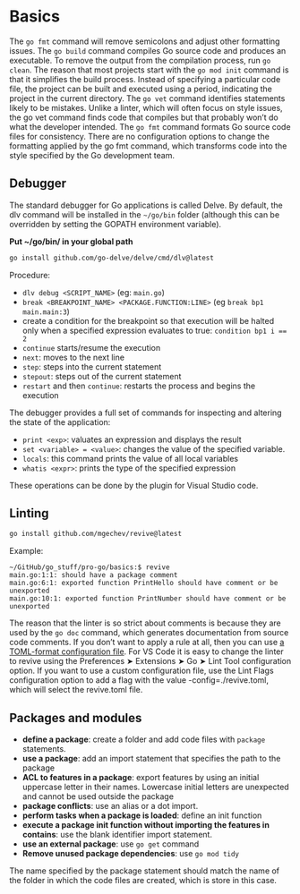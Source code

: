 # Basics

The `go fmt` command will remove semicolons and adjust other formatting issues. The `go build` command compiles Go source code and produces an executable. To remove the output from the compilation process, run `go clean`.
The reason that most projects start with the `go mod init` command is that it simplifies the build process. Instead of specifying a particular code file, the project can be built and executed using a period, indicating the project in the current directory.
The `go vet` command identifies statements likely to be mistakes. Unlike a linter, which will often focus on style issues, the go vet command finds code that compiles but that probably won’t do what the developer intended.
The `go fmt` command formats Go source code files for consistency. There are no configuration options to change the formatting applied by the go fmt command, which transforms code into the style specified by the Go development team.

## Debugger

The standard debugger for Go applications is called Delve. By default, the dlv command will be installed in the `~/go/bin` folder (although this can be overridden by setting the GOPATH environment variable).

**Put ~/go/bin/ in your global path**

```bash
go install github.com/go-delve/delve/cmd/dlv@latest
```

Procedure:

* `dlv debug <SCRIPT_NAME>` (eg: `main.go`)
* `break <BREAKPOINT_NAME> <PACKAGE.FUNCTION:LINE>` (eg `break bp1 main.main:3`)
* create a condition for the breakpoint so that execution will be halted only when a specified expression evaluates to true: `condition bp1 i == 2`
* `continue` starts/resume the execution
* `next`: moves to the next line
* `step`: steps into the current statement
* `stepout`: steps out of the current statement
* `restart` and then `continue`: restarts the process and begins the execution

The debugger provides a full set of commands for inspecting and altering the state of the application:

* `print <exp>`: valuates an expression and displays the result
* `set <variable> = <value>`: changes the value of the specified variable.
* `locals`: this command prints the value of all local variables
* `whatis <expr>`:  prints the type of the specified expression

These operations can be done by the plugin for Visual Studio code.

## Linting

```bash
go install github.com/mgechev/revive@latest
```

Example:

```text
~/GitHub/go_stuff/pro-go/basics:$ revive
main.go:1:1: should have a package comment
main.go:6:1: exported function PrintHello should have comment or be unexported
main.go:10:1: exported function PrintNumber should have comment or be unexported
```

The reason that the linter is so strict about comments is because they are used by the `go doc` command, which generates documentation from source code comments. If you don’t want to apply a rule at all, then you can use [a TOML-format configuration file](https://github.com/mgechev/revive?tab=readme-ov-file#configuration).
For VS Code it is easy to change the linter to revive using the Preferences ➤ Extensions ➤ Go ➤ Lint Tool configuration option. If you want to use a custom configuration file, use the Lint Flags configuration option to add a flag with the value -config=./revive.toml, which will select the revive.toml file.

## Packages and modules

* **define a package**: create a folder and add code files with `package` statements.
* **use a package**: add an import statement that specifies the path to the package
* **ACL to features in a package**: export features by using an initial uppercase letter in their names. Lowercase initial letters are unexpected and cannot be used outside the package
* **package conflicts**: use an alias or a dot import.
* **perform tasks when a package is loaded**: define an init function
* **execute a package init function without importing the features in contains**: use the blank identifier import statement.
* **use an external package**: use `go get` command
* **Remove unused package dependencies**: use `go mod tidy`

The name specified by the package statement should match the name of the folder in which the code files are created, which is store in this case.